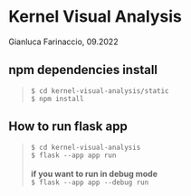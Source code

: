 # Kernel Visual Analysis
Gianluca Farinaccio, 09.2022


## npm dependencies install
> `$ cd kernel-visual-analysis/static` <br>
> `$ npm install` <br>

## How to run flask app
> `$ cd kernel-visual-analysis` <br>
> `$ flask --app app run` <br><br>
<b> if you want to run in debug mode</b><br>
> `$ flask --app app --debug run` <br>
